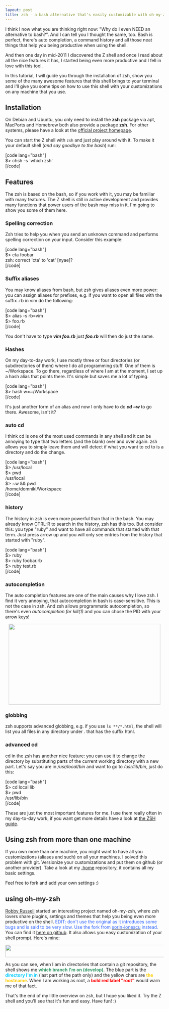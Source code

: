 ```yaml
---
layout: post
title: zsh - a bash alternative that's easily customizable with oh-my-zsh
---
```

<p>I think I now what you are thinking right now: "Why do I even NEED an alternative to bash?". And I can tell you I thought the same, too. Bash is perfect, there's auto completion, a command history and all those neat things that help you being productive when using the shell.</p>
<p>And then one day in mid-2011 I discovered the Z shell and once I read about all the nice features it has, I started being even more productive and I fell in love with this tool.</p>
<p><a id="more"></a><a id="more-344"></a></p>
<p>In this tutorial, I will guide you through the installation of zsh, show you some of the many awesome features that this shell brings to your terminal and I'll give you some tips on how to use this shell with your customizations on any machine that you use.</p>
<h2>Installation</h2>
<p>On Debian and Ubuntu, you only need to install the <strong>zsh</strong> package via apt, MacPorts and Homebrew both also provide a package <strong>zsh</strong>. For other systems, please have a look at the <a href="http://www.zsh.org" target="_blank">official project homepage</a>.</p>
<p>You can start the Z shell with <code>zsh</code> and just play around with it. To make it your default shell (<em>and say goodbye to the bash</em>) run:</p>
<p>[code lang="bash"]<br />
$&gt; chsh -s `which zsh`<br />
[/code]</p>
<h2>Features</h2>
<p>The zsh is based on the bash, so if you work with it, you may be familiar with many features. The Z shell is still in active development and provides many functions that power users of the bash may miss in it. I'm going to show you some of them here.</p>
<h3>Spelling correction</h3>
<p>Zsh tries to help you when you send an unknown command and performs spelling correction on your input. Consider this example:</p>
<p>[code lang="bash"]<br />
$&gt; cta foobar<br />
zsh: correct 'cta' to 'cat' [nyae]?<br />
[/code]</p>
<h3>Suffix aliases</h3>
<p>You may know aliases from bash, but zsh gives aliases even more power: you can assign aliases for prefixes, e.g. if you want to open all files with the suffix .rb in vim do the following:</p>
<p>[code lang="bash"]<br />
$&gt; alias -s rb=vim<br />
$&gt; foo.rb<br />
[/code]</p>
<p>You don't have to type <strong><em>vim foo.rb</em></strong> just <strong><em>foo.rb</em></strong> will then do just the same.</p>
<h3>Hashes</h3>
<p>On my day-to-day work, I use mostly three or four directories (or subdirectories of them) where I do all programming stuff. One of them is ~/Workspace. To go there, regardless of where I am at the moment, I set up a hash alias that points there. It's simple but saves me a lot of typing.</p>
<p>[code lang="bash"]<br />
$&gt; hash w=~/Workspace<br />
[/code]</p>
<p>It's just another form of an alias and now I only have to do <strong><em>cd ~w</em></strong> to go there. Awesome, isn't it?</p>
<h3>auto cd</h3>
<p>I think cd is one of the most used commands in any shell and it can be annoying to type that two letters (and the blank) over and over again. zsh allows you to simply leave them and will detect if what you want to cd to is a directory and do the change.</p>
<p>[code lang="bash"]<br />
$&gt; /usr/local<br />
$&gt; pwd<br />
/usr/local<br />
$&gt; ~w &amp;&amp; pwd<br />
/home/domnikl/Workspace<br />
[/code]</p>
<h3>history</h3>
<p>The history in zsh is even more powerful than that in the bash. You may already know CTRL-R to search in the history, zsh has this too. But consider this: you type "ruby" and want to have all commands that started with that term. Just press arrow up and you will only see entries from the history that started with "ruby".</p>
<p>[code lang="bash"]<br />
$&gt; ruby<br />
$&gt; ruby foobar.rb<br />
$&gt; ruby test.rb<br />
[/code]</p>
<h3>autocompletion</h3>
<p>The auto completion features are one of the main causes why I love zsh. I find it very annoying, that autocompletion in bash is case-sensitive. This is not the case in zsh. And zsh allows programmatic autocompletion, so there's even <em>autocompletion for kill(1)</em> and you can chose the PID with your arrow keys!</p>
<p style="text-align: center;"><a href="zsh_kill_autocompletion.png"><img class="aligncenter  wp-image-375" title="zsh kill(1) auto-completion" src="zsh_kill_autocompletion.png" alt="" width="482" height="256" /></a></p>
<h3>globbing</h3>
<p>zsh supports advanced globbing, e.g. if you use <code>ls **/*.html</code>, the shell will list you all files in any directory under . that has the suffix html.</p>
<h3>advanced cd</h3>
<p>cd in the zsh has another nice feature: you can use it to change the directory by substituting parts of the current working directory with a new part. Let's say you are in <em>/usr/local/bin</em> and want to go to <em>/usr/lib/bin</em>, just do this:</p>
<p>[code lang="bash"]<br />
 $&gt; cd local lib<br />
 $&gt; pwd<br />
 /usr/lib/bin<br />
 [/code]</p>
<p>These are just the most important features for me. I use them really often in my day-to-day work, if you want get more details have a look at <a href="http://zsh.sourceforge.net/Guide/zshguide.html" target="_blank">the ZSH guide</a>.</p>
<h2>Using zsh from more than one machine</h2>
<p>If you own more than one machine, you might want to have all you customizations (aliases and such) on all your machines. I solved this problem with git. Versionize your customizations and put them on github (or another provider). Take a look at my <a title=".home" href="https://github.com/domnikl/.home" target="_blank">.home</a> repository, it contains all my basic settings.</p>
<p>Feel free to fork and add your own settings :)</p>
<h2>using oh-my-zsh</h2>
<p><a href="http://robbyonrails.com/" target="_blank">Robby Russell</a> started an interesting project named oh-my-zsh, where zsh lovers share plugins, settings and themes that help you being even more productive on the shell. <span style="color: #3366ff;">EDIT: don't use the original as it introduces some bugs and is said to be very slow. Use the fork from <a title="oh-my-zsh" href="https://github.com/sorin-ionescu/oh-my-zsh" target="_blank"><span style="color: #3366ff;">sorin-ionescu</span></a> instead.</span> You can find it <a href="https://github.com/robbyrussell/oh-my-zsh" target="_blank">here on github</a>. It also allows you easy customization of your shell prompt. Here's mine:</p>
<p><a href="zsh_prompt.png"><img class="aligncenter size-full wp-image-379" title="zsh_prompt" src="zsh_prompt.png" alt="" width="506" height="39" /></a></p>
<p>As you can see, when I am in directories that contain a git repository, the shell shows me <strong><span style="color: #339966;">which branch I'm on (develop)</span></strong>. The blue part is the<strong><span style="color: #00ccff;"> directory I'm in</span></strong> (last part of the path only) and the yellow chars are <strong><span style="color: #ffcc00;">the hostname</span></strong>. When I am working as root, a <strong><span style="color: #ff0000;">bold red label "root"</span></strong> would warn me of that fact.</p>
<p>That's the end of my little overview on zsh, but I hope you liked it. Try the Z shell and you'll see that it's fun and easy. Have fun! :)</p>
